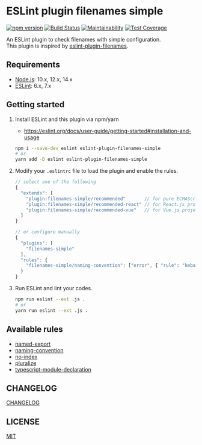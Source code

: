 # ESLint plugin filenames simple
[![npm version](https://badge.fury.io/js/eslint-plugin-filenames-simple.svg)](https://badge.fury.io/js/eslint-plugin-filenames-simple)
[![Build Status](https://github.com/epaew/eslint-plugin-filenames-simple/workflows/Run%20Jest/badge.svg)](https://github.com/epaew/eslint-plugin-filenames-simple/actions?query=workflow%3A%22Run+Jest%22+branch%3A%22master%22)
[![Maintainability](https://api.codeclimate.com/v1/badges/964080f3d22b89b276d2/maintainability)](https://codeclimate.com/github/epaew/eslint-plugin-filenames-simple/maintainability)
[![Test Coverage](https://api.codeclimate.com/v1/badges/964080f3d22b89b276d2/test_coverage)](https://codeclimate.com/github/epaew/eslint-plugin-filenames-simple/test_coverage)

An ESLint plugin to check filenames with simple configuration.  
This plugin is inspired by [eslint-plugin-filenames](https://github.com/selaux/eslint-plugin-filenames).

## Requirements
* [Node.js](https://nodejs.org/en/download/): 10.x, 12.x, 14.x
* [ESLint](https://eslint.org/): 6.x, 7.x

## Getting started
1. Install ESLint and this plugin via npm/yarn
    * https://eslint.org/docs/user-guide/getting-started#installation-and-usage
    ```sh
    npm i --save-dev eslint eslint-plugin-filenames-simple
    # or
    yarn add -D eslint eslint-plugin-filenames-simple
    ```

2. Modify your `.eslintrc` file to load the plugin and enable the rules.
    ```javascript
    // select one of the following
    {
      "extends": [
        "plugin:filenames-simple/recommended"       // for pure ECMAScript/TypeScript project
        "plugin:filenames-simple/recommended-react" // for React.js project
        "plugin:filenames-simple/recommended-vue"   // for Vue.js project
      ]
    }
    ```
    ```javascript
    // or configure manually
    {
      "plugins": [
        "filenames-simple"
      ],
      "rules": {
        "filenames-simple/naming-convention": ["error", { "rule": "kebab-case" }]
      }
    }
    ```

3. Run ESLint and lint your codes.
    ```sh
    npm run eslint --ext .js .
    # or
    yarn run eslint --ext .js .
    ```

## Available rules
* [named-export](./docs/rules/named-export.md)
* [naming-convention](./docs/rules/naming-convention.md)
* [no-index](./docs/rules/no-index.md)
* [pluralize](./docs/rules/pluralize.md)
* [typescript-module-declaration](./docs/rules/typescript-module-declaration.md)

## CHANGELOG
[CHANGELOG](./CHANGELOG.md)

## LICENSE
[MIT](./LICENSE)
